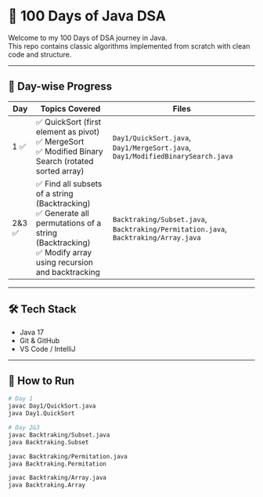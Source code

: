 # 🧠 100 Days of Java DSA

Welcome to my 100 Days of DSA journey in Java.  
This repo contains classic algorithms implemented from scratch with clean code and structure.

---

## 📅 Day-wise Progress

| Day | Topics Covered | Files |
|-----|----------------|-------|
| 1 ✅ | ✅ QuickSort (first element as pivot)<br>✅ MergeSort<br>✅ Modified Binary Search (rotated sorted array) | `Day1/QuickSort.java`, `Day1/MergeSort.java`, `Day1/ModifiedBinarySearch.java` |
| 2&3 ✅ | ✅ Find all subsets of a string (Backtracking)<br>✅ Generate all permutations of a string (Backtracking)<br>✅ Modify array using recursion and backtracking | `Backtraking/Subset.java`, `Backtraking/Permitation.java`, `Backtraking/Array.java` |

---

## 🛠️ Tech Stack

- Java 17
- Git & GitHub
- VS Code / IntelliJ

---

## 🚀 How to Run

```bash
# Day 1
javac Day1/QuickSort.java
java Day1.QuickSort

# Day 2&3
javac Backtraking/Subset.java
java Backtraking.Subset

javac Backtraking/Permitation.java
java Backtraking.Permitation

javac Backtraking/Array.java
java Backtraking.Array
